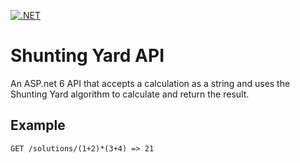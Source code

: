 [![.NET](https://github.com/charliebillen/ShuntingYardApi/actions/workflows/ci.yml/badge.svg)](https://github.com/charliebillen/ShuntingYardApi/actions/workflows/ci.yml)

# Shunting Yard API

An ASP.net 6 API that accepts a calculation as a string and uses the Shunting Yard algorithm to calculate and return the result.

## Example
```
GET /solutions/(1+2)*(3+4) => 21
```
